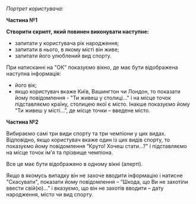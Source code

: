 _Портрет користувача:_


**Частина №1**

**Створити скрипт, який повинен виконувати наступне:**

* запитати у користувача рік народження;
* запитати в нього, в якому місті він живе;
* запитати його улюблений вид спорту.

При натисканні на "ОК" показуємо вікно, де має бути відображена наступна інформація:

* його вік;
* якщо користувач вкаже Київ, Вашингтон чи Лондон, то показати йому повідомлення - "Ти живеш у столиці..." і на місце точок підставляємо країну, 
столицею якої є місто. Інакше показуємо йому “Ти живеш у місті...”, де місце точки – введене місто.


**Частина №2**

Вибираємо самі три види спорту та три чемпіони у цих видах. 
Відповідно, якщо користувач вкаже один із цих видів спорту, то показуємо йому повідомлення “Круто! Хочеш стати...?" і підставляємо на місце точок ім'я та прізвище чемпіона.


Все це має бути відображено в одному вікні (алерті).

Якщо в якомусь випадку він не захоче вводити інформацію і натисне "Скасувати", показати йому повідомлення – 
“Шкода, що Ви не захотіли ввести свій(ю)...” і вказуємо, що він не захотів вводити – дату народження, місто чи вид спорту.